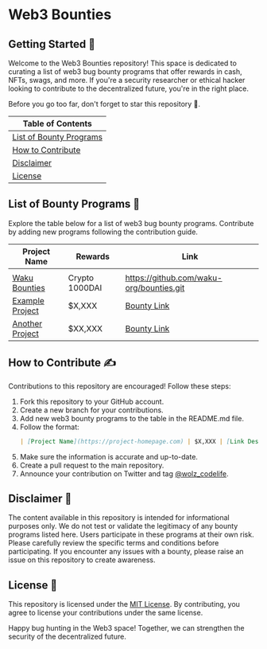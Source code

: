 # Web3 Bounties

## Getting Started 🏁
Welcome to the Web3 Bounties repository! This space is dedicated to curating a list of web3 bug bounty programs that offer rewards in cash, NFTs, swags, and more. If you're a security researcher or ethical hacker looking to contribute to the decentralized future, you're in the right place.

Before you go too far, don't forget to star this repository 🌟.

|Table of Contents |
|----------------|
|[List of Bounty Programs](#list-of-bounty-programs-)|
|[How to Contribute](#how-to-contribute-%EF%B8%8F)|
|[Disclaimer](#disclaimer-)|
|[License](#license-)|

## List of Bounty Programs 🚧
Explore the table below for a list of web3 bug bounty programs. Contribute by adding new programs following the contribution guide.

| Project Name | Rewards | Link |
| ------------ | ------- | ---- |
||||
|[Waku Bounties](https://waku.org/)|Crypto 1000DAI|https://github.com/waku-org/bounties.git|
| [Example Project](https://example.com) | $X,XXX | [Bounty Link](https://example.com/web3-bounties) |
| [Another Project](https://anotherexample.com) | $XX,XXX | [Bounty Link](https://anotherexample.com/bounties) |


## How to Contribute ✍️
Contributions to this repository are encouraged! Follow these steps:

1. Fork this repository to your GitHub account.
2. Create a new branch for your contributions.
3. Add new web3 bounty programs to the table in the README.md file.
4. Follow the format:
   ```markdown
   | [Project Name](https://project-homepage.com) | $X,XXX | [Link Description](https://project-homepage.com/bug-bounty) |
   ```
5. Make sure the information is accurate and up-to-date.
6. Create a pull request to the main repository.
7. Announce your contribution on Twitter and tag [@wolz_codelife](https://twitter.com/wolz_codelife).

## Disclaimer 🫵
The content available in this repository is intended for informational purposes only. We do not test or validate the legitimacy of any bounty programs listed here. Users participate in these programs at their own risk. Please carefully review the specific terms and conditions before participating. If you encounter any issues with a bounty, please raise an issue on this repository to create awareness.

## License 🪪
This repository is licensed under the [MIT License](https://github.com/wolz-CODElife/web3-bounties/blob/master/LICENSE). By contributing, you agree to license your contributions under the same license.

Happy bug hunting in the Web3 space! Together, we can strengthen the security of the decentralized future.

